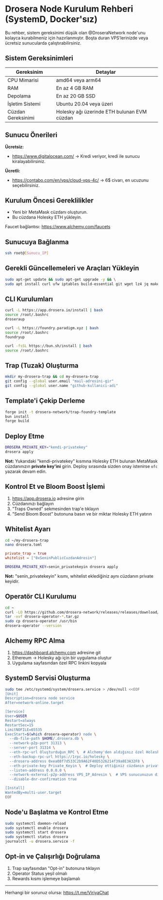 # Drosera Node Kurulum Rehberi (SystemD, Docker'sız)

Bu rehber, sistem gereksinimi düşük olan @DroseraNetwork node'unu kolayca kurabilmeniz için hazırlanmıştır. Boşta duran VPS’lerinizde veya ücretsiz sunucularda çalıştırabilirsiniz.

## Sistem Gereksinimleri

| Gereksinim              | Detaylar                                 |
|------------------------|------------------------------------------|
| CPU Mimarisi           | amd64 veya arm64                         |
| RAM                    | En az 4 GB RAM                          |
| Depolama               | En az 20 GB SSD                         |
| İşletim Sistemi        | Ubuntu 20.04 veya üzeri                 |
| Cüzdan Gereksinimi     | Holesky ağı üzerinde ETH bulunan EVM cüzdan |

## Sunucu Önerileri

**Ücretsiz:**
- https://www.digitalocean.com/ → Kredi veriyor, kredi ile sunucu kiralayabilirsiniz.

**Ücretli:**
- https://contabo.com/en/vps/cloud-vps-4c/ → 6$ civarı, en ucuzunu seçebilirsiniz.

## Kurulum Öncesi Gereklilikler

- Yeni bir MetaMask cüzdanı oluşturun.
- Bu cüzdana Holesky ETH yükleyin.

Faucet bağlantısı: https://www.alchemy.com/faucets

## Sunucuya Bağlanma

```bash
ssh root@[Sunucu_IP]
```

## Gerekli Güncellemeleri ve Araçları Yükleyin

```bash
sudo apt-get update && sudo apt-get upgrade -y && \
sudo apt install curl ufw iptables build-essential git wget lz4 jq make gcc nano automake autoconf tmux htop nvme-cli libgbm1 pkg-config libssl-dev libleveldb-dev tar clang bsdmainutils ncdu unzip libleveldb-dev -y
```

## CLI Kurulumları

```bash
curl -L https://app.drosera.io/install | bash
source /root/.bashrc
droseraup

curl -L https://foundry.paradigm.xyz | bash
source /root/.bashrc
foundryup

curl -fsSL https://bun.sh/install | bash
source /root/.bashrc
```

## Trap (Tuzak) Oluşturma

```bash
mkdir my-drosera-trap && cd my-drosera-trap
git config --global user.email "mail-adresini-gir"
git config --global user.name "github-kullanici-adi"
```

## Template'i Çekip Derleme

```bash
forge init -t drosera-network/trap-foundry-template
bun install
forge build
```

## Deploy Etme

```bash
DROSERA_PRIVATE_KEY="kendi-privatekey"
drosera apply
```
**Not:** Yukarıdaki "kendi-privatekey" kısmına Holesky ETH bulunan MetaMask cüzdanınızın **private key'ini** girin. Deploy sırasında sizden onay istenirse `ofc` yazarak devam edin.

## Kontrol Et ve Bloom Boost İşlemi

1. https://app.drosera.io adresine girin
2. Cüzdanınızı bağlayın
3. "Traps Owned" sekmesinden trap'e tıklayın
4. "Send Bloom Boost" butonuna basın ve bir miktar Holesky ETH yatırın

## Whitelist Ayarı

```bash
cd ~/my-drosera-trap
nano drosera.toml
```

```toml
private_trap = true
whitelist = ["0xSeninPublicCuzdanAdresin"]
```

```bash
DROSERA_PRIVATE_KEY=senin_privatekeyin drosera apply
```
**Not:** "senin_privatekeyin" kısmı, whitelist eklediğiniz aynı cüzdanın private keyidir.

## Operatör CLI Kurulumu

```bash
cd ~
curl -LO https://github.com/drosera-network/releases/releases/download/v1.16.2/drosera-operator-v1.16.2-x86_64-unknown-linux-gnu.tar.gz
tar -xvf drosera-operator-*.tar.gz
sudo cp drosera-operator /usr/bin
drosera-operator --version
```

## Alchemy RPC Alma

1. https://dashboard.alchemy.com adresine git
2. Ethereum → Holesky ağı için bir uygulama oluştur
3. Uygulama sayfasından özel RPC linkini kopyala

## SystemD Servisi Oluşturma

```bash
sudo tee /etc/systemd/system/drosera.service > /dev/null <<EOF
[Unit]
Description=drosera node service
After=network-online.target

[Service]
User=$USER
Restart=always
RestartSec=15
LimitNOFILE=65535
ExecStart=$(which drosera-operator) node \
  --db-file-path $HOME/.drosera.db \
  --network-p2p-port 31313 \
  --server-port 31314 \
  --eth-rpc-url Oluşturduğun_RPC \  # Alchemy'den aldığınız özel Holesky RPC adresi
  --eth-backup-rpc-url https://1rpc.io/holesky \
  --drosera-address 0xea08f7d533C2b9A62F40D5326214f39a8E3A32F8 \
  --eth-private-key Private_Keyin \  # Deploy ettiğiniz cüzdanın private key'i
  --listen-address 0.0.0.0 \
  --network-external-p2p-address VPS_IP_Adresin \  # VPS sunucunuzun dış IP adresi
  --disable-dnr-confirmation true

[Install]
WantedBy=multi-user.target
EOF
```

## Node'u Başlatma ve Kontrol Etme

```bash
sudo systemctl daemon-reload
sudo systemctl enable drosera
sudo systemctl start drosera
sudo systemctl status drosera
journalctl -u drosera.service -f
```

## Opt-in ve Çalışırlığı Doğrulama

1. Trap sayfasından "Opt-in" butonuna tıklayın
2. Operator Status yeşil olmalı
3. Rewards kısmı işlemeye başlamalı

---

Herhangi bir sorunuz olursa: https://t.me/ViriyaChat